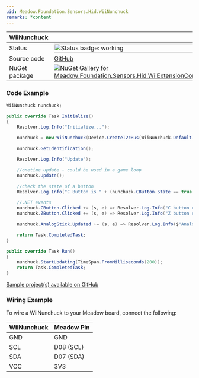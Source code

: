 ```yaml
---
uid: Meadow.Foundation.Sensors.Hid.WiiNunchuck
remarks: *content
---
```


| WiiNunchuck | |
|--------|--------|
| Status | <img src="https://img.shields.io/badge/Working-brightgreen" style="width: auto; height: -webkit-fill-available;" alt="Status badge: working" /> |
| Source code | [GitHub](https://github.com/WildernessLabs/Meadow.Foundation/tree/main/Source/Meadow.Foundation.Peripherals/Sensors.Hid.WiiExtensionControllers) |
| NuGet package | <a href="https://www.nuget.org/packages/Meadow.Foundation.Sensors.Hid.WiiExtensionControllers/" target="_blank"><img src="https://img.shields.io/nuget/v/Meadow.Foundation.Sensors.Hid.WiiExtensionControllers.svg?label=Meadow.Foundation.Sensors.Hid.WiiExtensionControllers" alt="NuGet Gallery for Meadow.Foundation.Sensors.Hid.WiiExtensionControllers" /></a> |

### Code Example

```csharp
WiiNunchuck nunchuck;

public override Task Initialize()
{
    Resolver.Log.Info("Initialize...");

    nunchuck = new WiiNunchuck(Device.CreateI2cBus(WiiNunchuck.DefaultI2cSpeed));

    nunchuck.GetIdentification();

    Resolver.Log.Info("Update");

    //onetime update - could be used in a game loop
    nunchuck.Update();

    //check the state of a button
    Resolver.Log.Info("C Button is " + (nunchuck.CButton.State == true ? "pressed" : "not pressed"));

    //.NET events
    nunchuck.CButton.Clicked += (s, e) => Resolver.Log.Info("C button clicked");
    nunchuck.ZButton.Clicked += (s, e) => Resolver.Log.Info("Z button clicked");

    nunchuck.AnalogStick.Updated += (s, e) => Resolver.Log.Info($"Analog Stick {e.New.Horizontal}, {e.New.Vertical}");

    return Task.CompletedTask;
}

public override Task Run()
{
    nunchuck.StartUpdating(TimeSpan.FromMilliseconds(200));
    return Task.CompletedTask;
}

```

[Sample project(s) available on GitHub](https://github.com/WildernessLabs/Meadow.Foundation/tree/main/Source/Meadow.Foundation.Peripherals/Sensors.Hid.WiiExtensionControllers/Samples/WiiNunchuck_Sample)

### Wiring Example

To wire a WiiNunchuck to your Meadow board, connect the following:

| WiiNunchuck  | Meadow Pin  |
|---------|-------------|
| GND     | GND         |
| SCL     | D08 (SCL)   |
| SDA     | D07 (SDA)   |
| VCC     | 3V3         |

